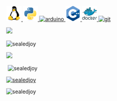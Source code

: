 <p align="left"> <a href="https://www.linux.org/" target="_blank"> <img src="https://raw.githubusercontent.com/devicons/devicon/master/icons/linux/linux-original.svg" alt="linux" width="40" height="40"/> </a> <a href="https://www.python.org" target="_blank"> <img src="https://raw.githubusercontent.com/devicons/devicon/master/icons/python/python-original.svg" alt="python" width="40" height="40"/> </a> <a href="https://www.arduino.cc/" target="_blank"> <img src="https://cdn.worldvectorlogo.com/logos/arduino-1.svg" alt="arduino" width="40" height="40"/> </a> <a href="https://www.w3schools.com/cpp/" target="_blank"> <img src="https://raw.githubusercontent.com/devicons/devicon/master/icons/cplusplus/cplusplus-original.svg" alt="cplusplus" width="40" height="40"/> </a> <a href="https://www.docker.com/" target="_blank"> <img src="https://raw.githubusercontent.com/devicons/devicon/master/icons/docker/docker-original-wordmark.svg" alt="docker" width="40" height="40"/> </a> <a href="https://git-scm.com/" target="_blank"> <img src="https://www.vectorlogo.zone/logos/git-scm/git-scm-icon.svg" alt="git" width="40" height="40"/> </a> </p>

<img src="https://raw.githubusercontent.com/SealedJoy/images/main/axosay_final.gif" width="700">

<p><img align="center" src="https://github-readme-streak-stats.herokuapp.com/?user=sealedjoy&" alt="sealedjoy" /></p>

[![](https://github-profile-trophy.vercel.app/?username=sealedjoy-ma&theme=onedark)](https://github.com/ryo-ma/github-profile-trophy)

<p>&nbsp;<img align="center" src="https://github-readme-stats.vercel.app/api?username=sealedjoy&show_icons=true&locale=en" alt="sealedjoy" /></p>

<p align="left"> <a href="https://github.com/ryo-ma/github-profile-trophy"><img src="https://github-profile-trophy.vercel.app/?username=sealedjoy" alt="sealedjoy" /></a> </p>

<p><img align="left" src="https://github-readme-stats.vercel.app/api/top-langs?username=sealedjoy&show_icons=true&locale=en&layout=compact" alt="sealedjoy" /></p>
